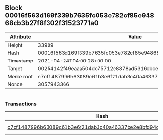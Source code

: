 ## Block 00016f563d169f339b7635fc053e782cf85e94868cb3b27f8f302f31523771a0

Attribute | Value
--- | ---
Height | 33909
Hash | 00016f563d169f339b7635fc053e782cf85e94868cb3b27f8f302f31523771a0
Timestamp | 2021-04-24T04:00:28+00:00
Target | 00254142f49eaaa504dc75712e8378ad5316cbcead634704b3734b6271167cc4
Merke root | c7cf1487996b63089c61b3e6f21dab3c40a46337be2e8bfd94c381313aefc5c5
Nonce | 3057943366

```

```

### Transactions

Hash | Amount
--- | ---
[c7cf1487996b63089c61b3e6f21dab3c40a46337be2e8bfd94c381313aefc5c5](c7cf1487996b63089c61b3e6f21dab3c40a46337be2e8bfd94c381313aefc5c5.md) | 10.00000000 SKEPTI 
